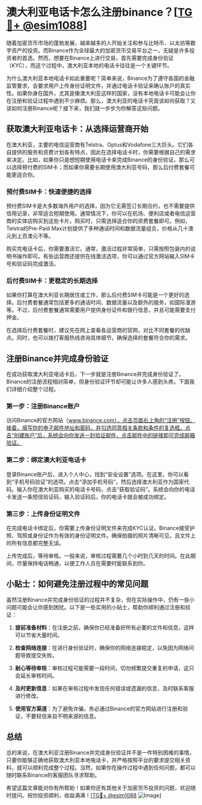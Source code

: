 # 澳大利亚电话卡怎么注册binance？[[TG💪+ @esim1088](https://t.me/s/esim1088)]

随着加密货币市场的蓬勃发展，越来越多的人开始关注和参与比特币、以太坊等数字资产的投资。而Binance作为全球最大的加密货币交易平台之一，无疑是许多投资者的首选。然而，想要在Binance上进行交易，首先需要完成身份验证（KYC），而这个过程中，澳大利亚本地的电话卡往往是一个关键环节。

为什么澳大利亚本地电话卡如此重要呢？简单来说，Binance为了遵守各国的金融监管要求，会要求用户上传身份证明文件，并通过电话卡验证来确认账户的真实性。如果你身在国外，尤其是像澳大利亚这样的国家，没有本地电话卡可能会让你在注册和验证过程中遇到不少麻烦。那么，澳大利亚的电话卡究竟该如何获取？又该如何注册Binance呢？接下来，我们就一步步为你解答这些问题。

## 获取澳大利亚电话卡：从选择运营商开始

在澳大利亚，主要的电信运营商有Telstra、Optus和Vodafone三大巨头。它们各自提供的服务和资费计划各有特点，因此在选择电话卡时，你需要根据自己的需求来决定。比如，如果你只是想短期使用电话卡来完成Binance的身份验证，那么可以选择预付费的SIM卡；而如果你需要长期使用澳大利亚号码，那么后付费套餐可能更适合你。

### 预付费SIM卡：快速便捷的选择

预付费SIM卡是大多数海外用户的选择，因为它无需签订长期合约，也不需要提供信用记录，非常适合短期使用。通常情况下，你可以在机场、便利店或者电信运营商的实体店购买到这些卡片。购买时，只需选择适合你的资费套餐即可。例如，Telstra的Pre-Paid Max计划提供了多种通话时间和数据流量组合，价格从几十澳元到上百澳元不等。

购买完电话卡后，你需要激活它。通常，激活过程非常简单，只需按照包装内的说明书操作即可。有些运营商还提供在线激活选项，你可以通过官方网站输入SIM卡号和验证码完成激活。

### 后付费SIM卡：更稳定的长期选择

如果你打算在澳大利亚长期居住或工作，那么后付费SIM卡可能是一个更好的选择。后付费套餐通常包括更多的通话时间、数据流量以及额外的服务，如国际漫游等。不过，后付费套餐通常需要用户提供身份证件和银行信息，并且可能需要支付押金。

在选择后付费套餐时，建议先在网上查看各运营商的官网，对比不同套餐的优缺点。同时，也可以拨打客服热线咨询具体细节，确保选择的套餐符合你的需求。

## 注册Binance并完成身份验证

在成功获取澳大利亚电话卡后，下一步就是注册Binance并完成身份验证了。Binance的注册流程相对简单，但身份验证环节却可能让许多人感到头疼。下面我们详细介绍整个过程。

### 第一步：注册Binance账户

访问Binance的官方网站（www.binance.com），点击页面右上角的“注册”按钮。接着，填写你的电子邮件地址和密码，并勾选同意相关条款和条件的复选框。点击“创建账户”后，系统会向你发送一封验证邮件，点击邮件中的链接即可完成邮箱验证。

### 第二步：绑定澳大利亚电话卡

登录Binance账户后，进入个人中心，找到“安全设置”选项。在这里，你可以看到“手机号码验证”的选项。点击“添加手机号码”，然后选择澳大利亚作为国家代码。输入你在澳大利亚购买的电话卡号码，点击“获取验证码”。系统会向你的电话卡发送一条短信验证码，输入验证码后，你的电话卡就会被成功绑定。

### 第三步：上传身份证明文件

在完成电话卡绑定后，你需要上传身份证明文件来完成KYC认证。Binance接受护照、驾照或身份证作为有效的身份证明文件。确保拍摄的照片清晰可见，且文件上的所有信息都完整无误。

上传完成后，等待审核。一般来说，审核过程需要几个小时到几天的时间。在此期间，尽量保持电话畅通，以便工作人员在需要时能联系到你。

## 小贴士：如何避免注册过程中的常见问题

虽然注册Binance并完成身份验证的过程并不复杂，但在实际操作中，仍有一些小问题可能会让你感到困扰。以下是一些实用的小贴士，帮助你顺利通过注册和验证：

1. **提前准备材料**：在注册之前，确保你已经准备好所有必要的文件和信息，这样可以节省大量时间。
   
2. **检查网络连接**：在进行身份验证时，确保你的网络连接稳定，以免因为网络问题导致提交失败。

3. **耐心等待审核**：审核过程可能需要一段时间，切勿频繁提交重复的申请，这只会延长审核时间。

4. **及时更新信息**：如果在审核过程中发现任何错误或遗漏的信息，及时联系客服进行修改。

5. **使用官方渠道**：为了避免诈骗，务必通过Binance的官方网站进行注册和验证，不要轻信来自不明来源的信息。

## 总结

总的来说，在澳大利亚注册Binance并完成身份验证并不是一件特别困难的事情，只要你能够正确地获取澳大利亚本地电话卡，并严格按照平台的要求提交相关资料，就可以顺利完成整个过程。当然，如果你在操作过程中遇到任何问题，都可以随时联系Binance的客服团队寻求帮助。

希望这篇文章能对你有所帮助！如果你还有其他关于加密货币投资的问题，欢迎随时提问。祝你投资顺利，收益满满！[[TG💪+ @esim1088](https://t.me/s/esim1088) ![Image](https://i.postimg.cc/4NQfJmqS/Snipaste-2025-05-13-00-14-12.png)]